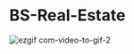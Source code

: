 # BS-Real-Estate

![ezgif com-video-to-gif-2](https://github.com/yosumei/BS-Real-Estate/assets/147663700/bf282be9-f1fc-47a6-b22a-610a84d6b9ee)
